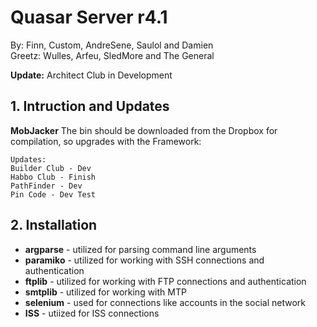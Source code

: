 # Quasar Server r4.1  
 
By: Finn, Custom, AndreSene, Saulol and Damien  
Greetz: Wulles, Arfeu, SledMore and The General

 
__Update:__ Architect Club in Development
 
## 1. Intruction and Updates
 
__MobJacker__ The bin should be downloaded from the Dropbox for compilation, so upgrades with the Framework:
 
    Updates:
    Builder Club - Dev
    Habbo Club - Finish
    PathFinder - Dev
    Pin Code - Dev Test
 
## 2. Installation
 
* __argparse__ - utilized for parsing command line arguments
* __paramiko__ - utilized for working with SSH connections and authentication
* __ftplib__ - utilized for working with FTP connections and authentication
* __smtplib__ - utilized for working with MTP
* __selenium__ - used for connections like accounts in the social network
* __ISS__ - utiized for ISS connections
